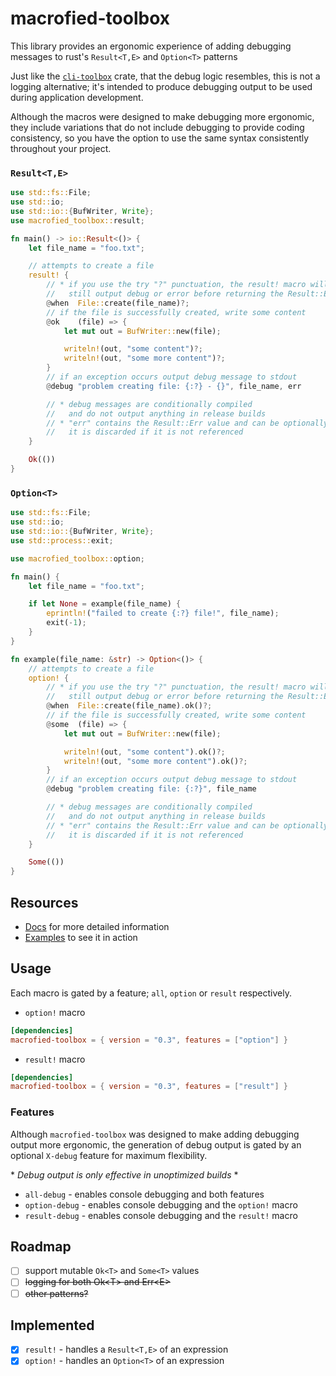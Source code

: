 # macrofied-toolbox

This library provides an ergonomic experience of adding debugging messages to rust's 
`Result<T,E>` and `Option<T>` patterns

Just like the [`cli-toolbox`](https://crates.io/crates/cli-toolbox) crate, that the debug logic
resembles, this is not a logging alternative; it's intended to produce debugging output to be
used during application development.

Although the macros were designed to make debugging more ergonomic, they include variations that 
do not include debugging to provide coding consistency, so you have the option to use the same syntax
consistently throughout your project.

### `Result<T,E>`
```rust
use std::fs::File;
use std::io;
use std::io::{BufWriter, Write};
use macrofied_toolbox::result;

fn main() -> io::Result<()> {
    let file_name = "foo.txt";

    // attempts to create a file
    result! {
        // * if you use the try "?" punctuation, the result! macro will
        //   still output debug or error before returning the Result::Err
        @when  File::create(file_name)?;
        // if the file is successfully created, write some content
        @ok    (file) => {
            let mut out = BufWriter::new(file);

            writeln!(out, "some content")?;
            writeln!(out, "some more content")?;
        }
        // if an exception occurs output debug message to stdout
        @debug "problem creating file: {:?} - {}", file_name, err

        // * debug messages are conditionally compiled
        //   and do not output anything in release builds
        // * "err" contains the Result::Err value and can be optionally referenced,
        //   it is discarded if it is not referenced
    }

    Ok(())
}
```

### `Option<T>`

```rust
use std::fs::File;
use std::io;
use std::io::{BufWriter, Write};
use std::process::exit;

use macrofied_toolbox::option;

fn main() {
    let file_name = "foo.txt";

    if let None = example(file_name) {
        eprintln!("failed to create {:?} file!", file_name);
        exit(-1);
    }
}

fn example(file_name: &str) -> Option<()> {
    // attempts to create a file
    option! {
        // * if you use the try "?" punctuation, the result! macro will
        //   still output debug or error before returning the Result::Err
        @when  File::create(file_name).ok()?;
        // if the file is successfully created, write some content
        @some  (file) => {
            let mut out = BufWriter::new(file);

            writeln!(out, "some content").ok()?;
            writeln!(out, "some more content").ok()?;
        }
        // if an exception occurs output debug message to stdout
        @debug "problem creating file: {:?}", file_name

        // * debug messages are conditionally compiled
        //   and do not output anything in release builds
        // * "err" contains the Result::Err value and can be optionally referenced,
        //   it is discarded if it is not referenced
    }

    Some(())
}
```

## Resources
* [Docs](https://docs.rs/macrofied-toolbox/0.3.0/macrofied_toolbox/) for more detailed information
* [Examples](https://github.com/Nejat/macrofied-toolbox-rs/tree/v0.3.0/examples) to see it in action

## Usage

Each macro is gated by a feature; `all`, `option` or `result` respectively.

* `option!` macro
 
```toml
[dependencies]
macrofied-toolbox = { version = "0.3", features = ["option"] }
```

* `result!` macro

```toml
[dependencies]
macrofied-toolbox = { version = "0.3", features = ["result"] }
```

### Features

Although `macrofied-toolbox` was designed to make adding debugging output more ergonomic,
the generation of debug output is gated by an optional `X-debug` feature for maximum
flexibility. 

\* _Debug output is only effective in unoptimized builds_ \*

* `all-debug` - enables console debugging and both features
* `option-debug` - enables console debugging and the `option!` macro
* `result-debug` - enables console debugging and the `result!` macro

## Roadmap

* [ ] support mutable `Ok<T>` and `Some<T>` values
* [ ] ~~logging for both Ok\<T\> and Err\<E\>~~
* [ ] ~~other patterns?~~

## Implemented
* [x] `result!` - handles a `Result<T,E>` of an expression
* [x] `option!` - handles an `Option<T>` of an expression
